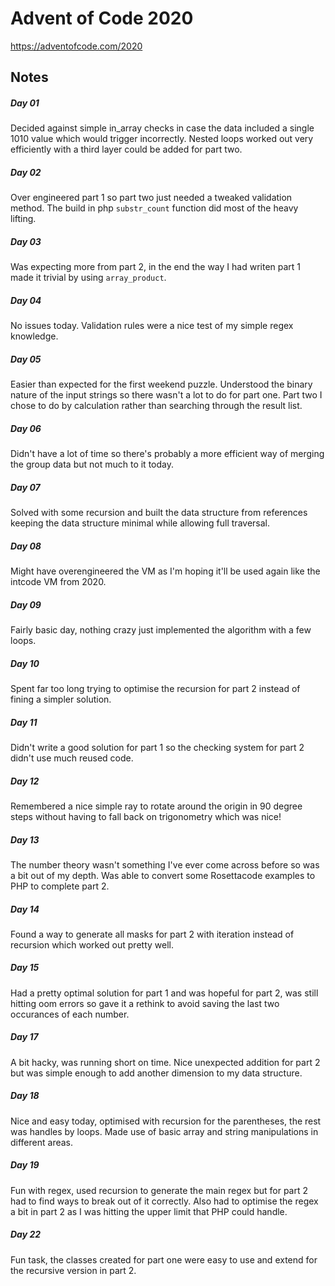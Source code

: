 # Advent of Code 2020

https://adventofcode.com/2020

## Notes

##### Day 01

Decided against simple in_array checks in case the data included a single 1010 value which would trigger incorrectly. Nested loops worked out very efficiently with a third layer could be added for part two.

##### Day 02

Over engineered part 1 so part two just needed a tweaked validation method. The build in php `substr_count` function did most of the heavy lifting.

##### Day 03

Was expecting more from part 2, in the end the way I had writen part 1 made it trivial by using `array_product`.

##### Day 04

No issues today. Validation rules were a nice test of my simple regex knowledge.

##### Day 05

Easier than expected for the first weekend puzzle. Understood the binary nature of the input strings so there wasn't a lot to do for part one. Part two I chose to do by calculation rather than searching through the result list.

##### Day 06

Didn't have a lot of time so there's probably a more efficient way of merging the group data but not much to it today.

##### Day 07

Solved with some recursion and built the data structure from references keeping the data structure minimal while allowing full traversal.

##### Day 08

Might have overengineered the VM as I'm hoping it'll be used again like the intcode VM from 2020.

##### Day 09

Fairly basic day, nothing crazy just implemented the algorithm with a few loops.

##### Day 10

Spent far too long trying to optimise the recursion for part 2 instead of fining a simpler solution.

##### Day 11

Didn't write a good solution for part 1 so the checking system for part 2 didn't use much reused code.

##### Day 12

Remembered a nice simple ray to rotate around the origin in 90 degree steps without having to fall back on trigonometry which was nice!

##### Day 13

The number theory wasn't something I've ever come across before so was a bit out of my depth. Was able to convert some Rosettacode examples to PHP to complete part 2.

##### Day 14

Found a way to generate all masks for part 2 with iteration instead of recursion which worked out pretty well.

##### Day 15

Had a pretty optimal solution for part 1 and was hopeful for part 2, was still hitting oom errors so gave it a rethink to avoid saving the last two occurances of each number.

##### Day 17

A bit hacky, was running short on time. Nice unexpected addition for part 2 but was simple enough to add another dimension to my data structure.

##### Day 18

Nice and easy today, optimised with recursion for the parentheses, the rest was handles by loops. Made use of basic array and string manipulations in different areas.

##### Day 19

Fun with regex, used recursion to generate the main regex but for part 2 had to find ways to break out of it correctly. Also had to optimise the regex a bit in part 2 as I was hitting the upper limit that PHP could handle.

##### Day 22

Fun task, the classes created for part one were easy to use and extend for the recursive version in part 2.
